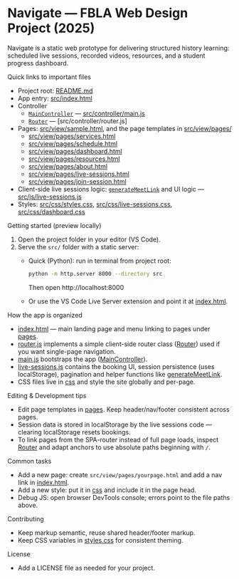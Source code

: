 # Navigate — FBLA Web Design Project (2025)

Navigate is a static web prototype for delivering structured history learning: scheduled live sessions, recorded videos, resources, and a student progress dashboard.

Quick links to important files
- Project root: [README.md](README.md)
- App entry: [src/index.html](src/index.html)
- Controller
  - [`MainController`](src/controller/main.js) — [src/controller/main.js](src/controller/main.js)
  - [`Router`](src/controller/router.js) — [src/controller/router.js]
- Pages: [src/view/sample.html](src/view/sample.html), and the page templates in [src/view/pages/](src/view/pages/)
  - [src/view/pages/services.html](src/view/pages/services.html)
  - [src/view/pages/schedule.html](src/view/pages/schedule.html)
  - [src/view/pages/dashboard.html](src/view/pages/dashboard.html)
  - [src/view/pages/resources.html](src/view/pages/resources.html)
  - [src/view/pages/about.html](src/view/pages/about.html)
  - [src/view/pages/live-sessions.html](src/view/pages/live-sessions.html)
  - [src/view/pages/join-session.html](src/view/pages/join-session.html)
- Client-side live sessions logic: [`generateMeetLink`](src/js/live-sessions.js) and UI logic — [src/js/live-sessions.js](src/js/live-sessions.js)
- Styles: [src/css/styles.css](src/css/styles.css), [src/css/live-sessions.css](src/css/live-sessions.css), [src/css/dashboard.css](src/css/dashboard.css)

Getting started (preview locally)
1. Open the project folder in your editor (VS Code).
2. Serve the `src/` folder with a static server:
   - Quick (Python): run in terminal from project root:
     
     ```sh
     python -m http.server 8000 --directory src
     ```
     
     Then open http://localhost:8000
   - Or use the VS Code Live Server extension and point it at [index.html](http://_vscodecontentref_/0).

How the app is organized
- [index.html](http://_vscodecontentref_/1) — main landing page and menu linking to pages under [pages](http://_vscodecontentref_/2).
- [router.js](http://_vscodecontentref_/3) implements a simple client-side router class ([Router](http://_vscodecontentref_/4)) used if you want single-page navigation.
- [main.js](http://_vscodecontentref_/5) bootstraps the app ([MainController](http://_vscodecontentref_/6)).
- [live-sessions.js](http://_vscodecontentref_/7) contains the booking UI, session persistence (uses localStorage), pagination and helper functions like [generateMeetLink](http://_vscodecontentref_/8).
- CSS files live in [css](http://_vscodecontentref_/9) and style the site globally and per-page.

Editing & Development tips
- Edit page templates in [pages](http://_vscodecontentref_/10). Keep header/nav/footer consistent across pages.
- Session data is stored in localStorage by the live sessions code — clearing localStorage resets bookings.
- To link pages from the SPA-router instead of full page loads, inspect [Router](http://_vscodecontentref_/11) and adapt anchors to use absolute paths beginning with `/`.

Common tasks
- Add a new page: create `src/view/pages/yourpage.html` and add a nav link in [index.html](http://_vscodecontentref_/12).
- Add a new style: put it in [css](http://_vscodecontentref_/13) and include it in the page head.
- Debug JS: open browser DevTools console; errors point to the file paths above.

Contributing
- Keep markup semantic, reuse shared header/footer markup.
- Keep CSS variables in [styles.css](http://_vscodecontentref_/14) for consistent theming.

License
- Add a LICENSE file as needed for your project.